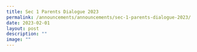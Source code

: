 ```yaml
---
title: Sec 1 Parents Dialogue 2023
permalink: /announcements/announcements/sec-1-parents-dialogue-2023/
date: 2023-02-01
layout: post
description: ""
image: ""
---
```

